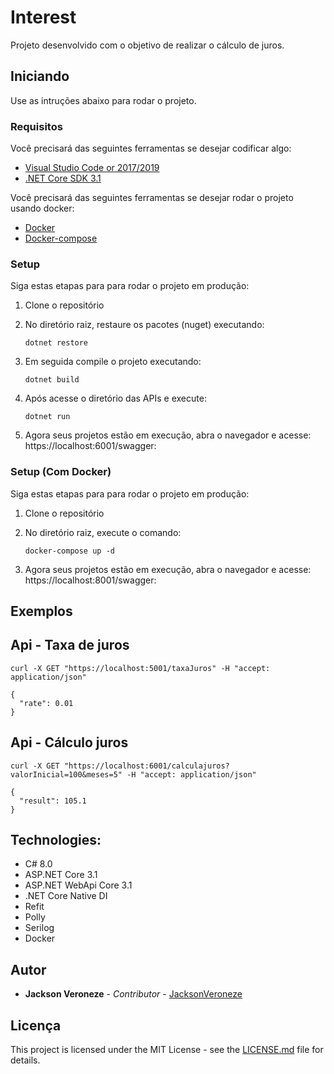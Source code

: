 # Interest

Projeto desenvolvido com o objetivo de realizar o cálculo de juros.

## Iniciando
Use as intruções abaixo para rodar o projeto.

### Requisitos
Você precisará das seguintes ferramentas se desejar codificar algo:

* [Visual Studio Code or 2017/2019](https://www.visualstudio.com/downloads/)
* [.NET Core SDK 3.1](https://www.microsoft.com/net/download)

Você precisará das seguintes ferramentas se desejar rodar o projeto usando docker:

* [Docker](https://www.docker.com/)
* [Docker-compose](https://docs.docker.com/compose/install/)

### Setup
Siga estas etapas para para rodar o projeto em produção:

  1. Clone o repositório
  
  2. No diretório raiz, restaure os pacotes (nuget) executando:
     ```
     dotnet restore
     ```
  3. Em seguida compile o projeto executando:
     ```
     dotnet build
     ```
  3. Após acesse o diretório das APIs e execute:
     ```
     dotnet run
     ```
  4. Agora seus projetos estão em execução, abra o navegador e acesse: https://localhost:6001/swagger:

### Setup (Com Docker)

Siga estas etapas para para rodar o projeto em produção:

  1. Clone o repositório
  
  2. No diretório raiz, execute o comando:
     ```
     docker-compose up -d
     ```
  3. Agora seus projetos estão em execução, abra o navegador e acesse: https://localhost:8001/swagger:

## Exemplos

## Api - Taxa de juros

```
curl -X GET "https://localhost:5001/taxaJuros" -H "accept: application/json"

{
  "rate": 0.01
}
````

## Api - Cálculo juros

```
curl -X GET "https://localhost:6001/calculajuros?valorInicial=100&meses=5" -H "accept: application/json"

{
  "result": 105.1
}
````

## Technologies:

- C# 8.0
- ASP.NET Core 3.1
- ASP.NET WebApi Core 3.1
- .NET Core Native DI
- Refit
- Polly
- Serilog
- Docker

## Autor
* **Jackson Veroneze** - *Contributor* - [JacksonVeroneze](https://github.com/JacksonVeroneze)


## Licença
This project is licensed under the MIT License - see the [LICENSE.md](https://github.com/jacksonveroneze/Interest/blob/develop/LICENSE) file for details.
